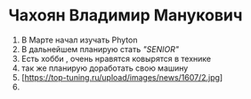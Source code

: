 # Чахоян Владимир Манукович
1. В Марте начал изучать Phyton
2. В дальнейшем планирую стать *"SENIOR"*
3. Есть хобби , очень нравятся ковырятся в технике 
4. так же планирую доработать свою машину 
5. [https://top-tuning.ru/upload/images/news/1607/2.jpg]
6. 